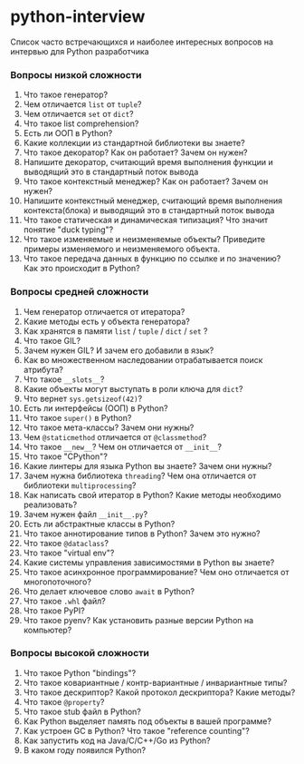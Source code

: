 # python-interview
Список часто встречающихся и наиболее интересных вопросов на интервью для Python разработчика


### Вопросы низкой сложности
1. Что такое генератор?
2. Чем отличается `list` от `tuple`?
3. Чем отличается `set` от `dict`?
4. Что такое list comprehension?
5. Есть ли ООП в Python?
6. Какие коллекции из стандартной библиотеки вы знаете?
7. Что такое декоратор? Как он работает? Зачем он нужен?
8. Напишите декоратор, считающий время выполнения функции и выводящий это в стандартный поток вывода
9. Что такое контекстный менеджер? Как он работает? Зачем он нужен?
10. Напишите контекстный менеджер, считающий время выполнения контекста(блока) и выводящий это в стандартный поток вывода
11. Что такое статическая и динамическая типизация? Что значит понятие "duck typing"?
12. Что такое изменяемые и неизменяемые объекты? Приведите примеры изменяемого и неизменяемого объекта.
13. Что такое передача данных в функцию по ссылке и по значению? Как это происходит в Python?


### Вопросы средней сложности
1. Чем генератор отличается от итератора?
2. Какие методы есть у объекта генератора?
3. Как хранятся в памяти `list` / `tuple` / `dict` / `set` ?
4. Что такое GIL?
5. Зачем нужен GIL? И зачем его добавили в язык?
6. Как во множественном наследовании отрабатывается поиск атрибута?
7. Что такое `__slots__`?
8. Какие объекты могут выступать в роли ключа для `dict`?
9. Что вернет `sys.getsizeof(42)`?
10. Есть ли интерфейсы (ООП) в Python?
11. Что такое `super()` в Python?
12. Что такое мета-классы? Зачем они нужны?
13. Чем `@staticmethod` отличается от `@classmethod`?
14. Что такое `__new__`? Чем он отличается от `__init__`?
15. Что такое "CPython"?
16. Какие линтеры для языка Python вы знаете? Зачем они нужны?
17. Зачем нужна библиотека `threading`? Чем она отличается от библиотеки `multiprocessing`?
18. Как написать свой итератор в Python? Какие методы необходимо реализовать?
19. Зачем нужен файл `__init__.py`?
20. Есть ли абстрактные классы в Python?
21. Что такое аннотирование типов в Python? Зачем это нужно?
22. Что такое `@dataclass`?
23. Что такое "virtual env"?
24. Какие системы управления зависимостями в Python вы знаете?
25. Что такое асинхронное программирование? Чем оно отличается от многопоточного?
26. Что делает ключевое слово `await` в Python?
27. Что такое `.whl` файл?
28. Что такое PyPI?
29. Что такое pyenv? Как установить разные версии Python на компьютер? 


### Вопросы высокой сложности
1. Что такое Python "bindings"?
2. Что такое ковариантные / контр-вариантные / инвариантные типы?
3. Что такое дескриптор? Какой протокол дескриптора? Какие методы?
4. Что такое `@property`?
5. Что такое stub файл в Python?
6. Как Python выделяет память под объекты в вашей программе?
7. Как устроен GC в Python? Что такое "reference counting"?
8. Как запустить код на Java/C/C++/Go из Python?
9. В каком году появился Python?

